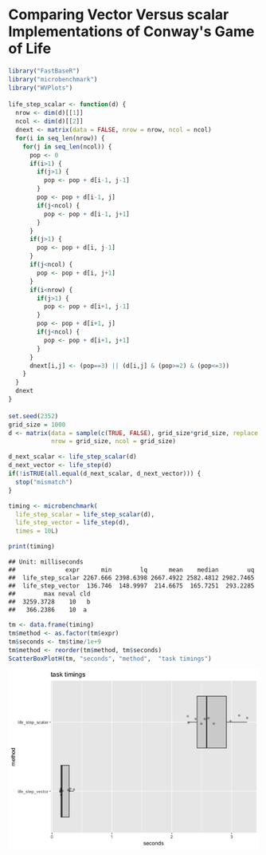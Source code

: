 Comparing Vector Versus scalar Implementations of Conway's Game of Life
================

``` r
library("FastBaseR")
library("microbenchmark")
library("WVPlots")

life_step_scalar <- function(d) {
  nrow <- dim(d)[[1]]
  ncol <- dim(d)[[2]]
  dnext <- matrix(data = FALSE, nrow = nrow, ncol = ncol)
  for(i in seq_len(nrow)) {
    for(j in seq_len(ncol)) {
      pop <- 0
      if(i>1) {
        if(j>1) {
          pop <- pop + d[i-1, j-1]
        }
        pop <- pop + d[i-1, j]
        if(j<ncol) {
          pop <- pop + d[i-1, j+1]
        }
      }
      if(j>1) {
        pop <- pop + d[i, j-1]
      }
      if(j<ncol) {
        pop <- pop + d[i, j+1]
      }
      if(i<nrow) {
        if(j>1) {
          pop <- pop + d[i+1, j-1]
        }
        pop <- pop + d[i+1, j]
        if(j<ncol) {
          pop <- pop + d[i+1, j+1]
        }
      }
      dnext[i,j] <- (pop==3) || (d[i,j] & (pop>=2) & (pop<=3))
    }
  }
  dnext
}

set.seed(2352)
grid_size = 1000
d <- matrix(data = sample(c(TRUE, FALSE), grid_size*grid_size, replace = TRUE), 
            nrow = grid_size, ncol = grid_size)
```

``` r
d_next_scalar <- life_step_scalar(d)
d_next_vector <- life_step(d)
if(!isTRUE(all.equal(d_next_scalar, d_next_vector))) {
  stop("mismatch")
}
```

``` r
timing <- microbenchmark(
  life_step_scalar = life_step_scalar(d),
  life_step_vector = life_step(d),
  times = 10L)
```

``` r
print(timing)
```

    ## Unit: milliseconds
    ##              expr      min        lq      mean    median        uq
    ##  life_step_scalar 2267.666 2398.6398 2667.4922 2582.4812 2982.7465
    ##  life_step_vector  136.746  148.9997  214.6675  165.7251  293.2285
    ##        max neval cld
    ##  3259.3728    10   b
    ##   366.2386    10  a

``` r
tm <- data.frame(timing)
tm$method <- as.factor(tm$expr)
tm$seconds <- tm$time/1e+9
tm$method <- reorder(tm$method, tm$seconds)
ScatterBoxPlotH(tm, "seconds", "method",  "task timings")
```

![](Timing_files/figure-markdown_github/present-1.png)
